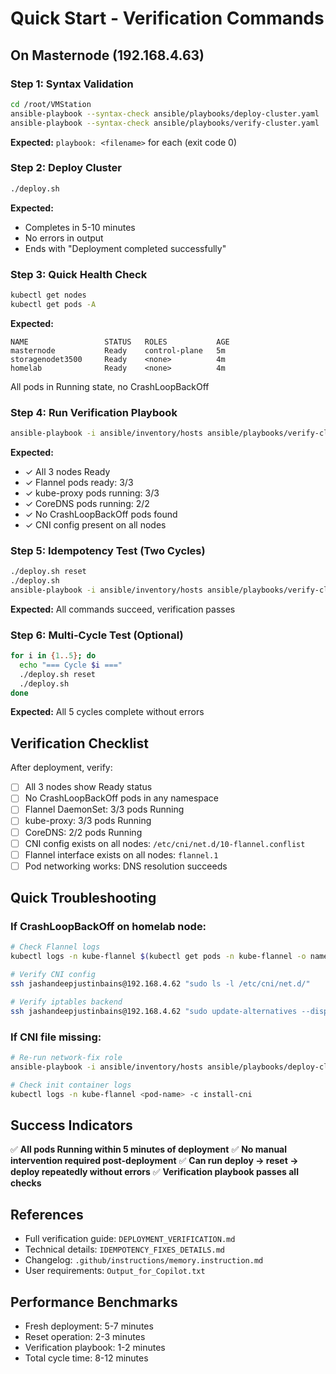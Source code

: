 # Quick Start - Verification Commands

## On Masternode (192.168.4.63)

### Step 1: Syntax Validation
```bash
cd /root/VMStation
ansible-playbook --syntax-check ansible/playbooks/deploy-cluster.yaml
ansible-playbook --syntax-check ansible/playbooks/verify-cluster.yaml
```
**Expected:** `playbook: <filename>` for each (exit code 0)

### Step 2: Deploy Cluster
```bash
./deploy.sh
```
**Expected:** 
- Completes in 5-10 minutes
- No errors in output
- Ends with "Deployment completed successfully"

### Step 3: Quick Health Check
```bash
kubectl get nodes
kubectl get pods -A
```
**Expected:**
```
NAME                 STATUS   ROLES           AGE
masternode           Ready    control-plane   5m
storagenodet3500     Ready    <none>          4m
homelab              Ready    <none>          4m
```
All pods in Running state, no CrashLoopBackOff

### Step 4: Run Verification Playbook
```bash
ansible-playbook -i ansible/inventory/hosts ansible/playbooks/verify-cluster.yaml
```
**Expected:**
- ✓ All 3 nodes Ready
- ✓ Flannel pods ready: 3/3
- ✓ kube-proxy pods running: 3/3
- ✓ CoreDNS pods running: 2/2
- ✓ No CrashLoopBackOff pods found
- ✓ CNI config present on all nodes

### Step 5: Idempotency Test (Two Cycles)
```bash
./deploy.sh reset
./deploy.sh
ansible-playbook -i ansible/inventory/hosts ansible/playbooks/verify-cluster.yaml
```
**Expected:** All commands succeed, verification passes

### Step 6: Multi-Cycle Test (Optional)
```bash
for i in {1..5}; do
  echo "=== Cycle $i ==="
  ./deploy.sh reset
  ./deploy.sh
done
```
**Expected:** All 5 cycles complete without errors

## Verification Checklist

After deployment, verify:

- [ ] All 3 nodes show Ready status
- [ ] No CrashLoopBackOff pods in any namespace
- [ ] Flannel DaemonSet: 3/3 pods Running
- [ ] kube-proxy: 3/3 pods Running
- [ ] CoreDNS: 2/2 pods Running
- [ ] CNI config exists on all nodes: `/etc/cni/net.d/10-flannel.conflist`
- [ ] Flannel interface exists on all nodes: `flannel.1`
- [ ] Pod networking works: DNS resolution succeeds

## Quick Troubleshooting

### If CrashLoopBackOff on homelab node:
```bash
# Check Flannel logs
kubectl logs -n kube-flannel $(kubectl get pods -n kube-flannel -o name | grep homelab) --previous

# Verify CNI config
ssh jashandeepjustinbains@192.168.4.62 "sudo ls -l /etc/cni/net.d/"

# Verify iptables backend
ssh jashandeepjustinbains@192.168.4.62 "sudo update-alternatives --display iptables"
```

### If CNI file missing:
```bash
# Re-run network-fix role
ansible-playbook -i ansible/inventory/hosts ansible/playbooks/deploy-cluster.yaml --tags network-fix

# Check init container logs
kubectl logs -n kube-flannel <pod-name> -c install-cni
```

## Success Indicators

✅ **All pods Running within 5 minutes of deployment**
✅ **No manual intervention required post-deployment**
✅ **Can run deploy → reset → deploy repeatedly without errors**
✅ **Verification playbook passes all checks**

## References

- Full verification guide: `DEPLOYMENT_VERIFICATION.md`
- Technical details: `IDEMPOTENCY_FIXES_DETAILS.md`
- Changelog: `.github/instructions/memory.instruction.md`
- User requirements: `Output_for_Copilot.txt`

## Performance Benchmarks

- Fresh deployment: 5-7 minutes
- Reset operation: 2-3 minutes
- Verification playbook: 1-2 minutes
- Total cycle time: 8-12 minutes
